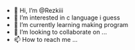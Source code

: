 - 👋 Hi, I’m @Rezkiii
- 👀 I’m interested in c language i guess
- 🌱 I’m currently learning making program
- 💞️ I’m looking to collaborate on ...
- 📫 How to reach me ...

<!---
Rezkiii/Rezkiii is a ✨ special ✨ repository because its `README.md` (this file) appears on your GitHub profile.
You can click the Preview link to take a look at your changes.
--->
